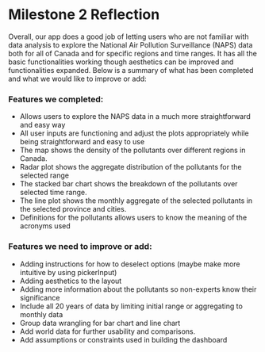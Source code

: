 # Milestone 2 Reflection

Overall, our app does a good job of letting users who are not familiar with data analysis to explore the National Air Pollution Surveillance (NAPS) data both for all of Canada and for specific regions and time ranges. It has all the basic functionalities working though aesthetics can be improved and functionalities expanded. Below is a summary of what has been completed and what we would like to improve or add:

### Features we completed:
- Allows users to explore the NAPS data in a much more straightforward and easy way
- All user inputs are functioning and adjust the plots appropriately while being straightforward and easy to use 
- The map shows the density of the pollutants over different regions in Canada.
- Radar plot shows the aggregate distribution of the pollutants for the selected range
- The stacked bar chart shows the breakdown of the pollutants over selected time range.
- The line plot shows the monthly aggregate of the selected pollutants in the selected province and cities.
- Definitions for the pollutants allows users to know the meaning of the acronyms used

### Features we need to improve or add: 
- Adding instructions for how to deselect options (maybe make more intuitive by using pickerInput)
- Adding aesthetics to the layout
- Adding more information about the pollutants so non-experts know their significance
- Include all 20 years of data by limiting initial range or aggregating to monthly data
- Group data wrangling for bar chart and line chart
- Add world data for further usability and comparisons.
- Add assumptions or constraints used in building the dashboard
